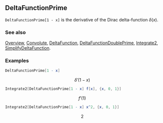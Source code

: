 ## DeltaFunctionPrime

`DeltaFunctionPrime[1 - x]` is the derivative of the Dirac delta-function $\delta (x)$.

### See also

[Overview](Extra/FeynCalc.md), [Convolute](Convolute.md), [DeltaFunction](DeltaFunction.md), [DeltaFunctionDoublePrime](DeltaFunctionDoublePrime.md), [Integrate2](Integrate2.md), [SimplifyDeltaFunction](SimplifyDeltaFunction.md).

### Examples

```mathematica
DeltaFunctionPrime[1 - x]
```

$$\delta '(1-x)$$

```mathematica
Integrate2[DeltaFunctionPrime[1 - x] f[x], {x, 0, 1}]
```

$$f'(1)$$

```mathematica
Integrate2[DeltaFunctionPrime[1 - x] x^2, {x, 0, 1}]
```

$$2$$

